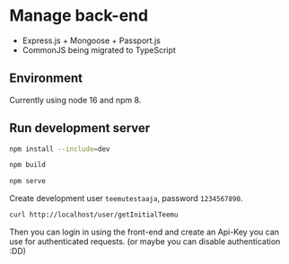 # Manage back-end

- Express.js + Mongoose + Passport.js
- CommonJS being migrated to TypeScript

## Environment

Currently using node 16 and npm 8.

## Run development server

```sh
npm install --include=dev
```

```sh
npm build
```

```sh
npm serve
```

Create development user `teemutestaaja`, password `1234567890`.

```sh
curl http://localhost/user/getInitialTeemu
```

Then you can login in using the front-end and create an Api-Key you can use for authenticated requests. (or maybe you can disable authentication :DD)
